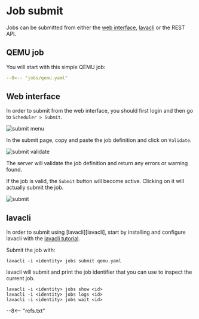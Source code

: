 # Job submit

Jobs can be submitted from either the [web interface](#web-interface), [lavacli](#lavacli) or the REST API.

## QEMU job

You will start with this simple QEMU job:

```yaml
--8<-- "jobs/qemu.yaml"
```

## Web interface

In order to submit from the web interface, you should first login and then go to
`Scheduler > Submit`.

![submit menu](/_img/submit-job-menu.png)

In the submit page, copy and paste the job definition and click on `Validate`.

![submit validate](/_img/submit-job-validate.png)

The server will validate the job definition and return any errors or warning found.

If the job is valid, the `Submit` button will become active. Clicking on it
will actually submit the job.

![submit](/_img/submit-job-submit.png)


## lavacli

In order to submit using [lavacli][lavacli], start by installing and configure
lavacli with the [lavacli tutorial](/user/basic-tutorials/lavacli/).

Submit the job with:
```shell
lavacli -i <identity> jobs submit qemu.yaml
```

lavacli will submit and print the job identifier that you can use to inspect
the current job.

```shell
lavacli -i <identity> jobs show <id>
lavacli -i <identity> jobs logs <id>
lavacli -i <identity> jobs wait <id>
```

--8<-- "refs.txt"
